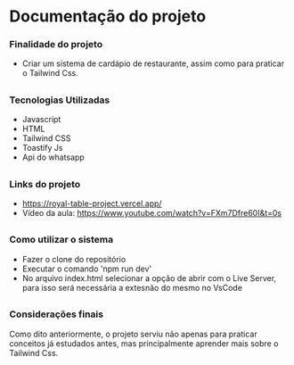 # Documentação do projeto

### Finalidade do projeto
- Criar um sistema de cardápio de restaurante, assim como para praticar o Tailwind Css.
##
### Tecnologias Utilizadas
- Javascript
- HTML
- Tailwind CSS
- Toastify Js
- Api do whatsapp
##
### Links do projeto
- https://royal-table-project.vercel.app/
- Vídeo da aula: https://www.youtube.com/watch?v=FXm7Dfre60I&t=0s
##
### Como utilizar o sistema
- Fazer o clone do repositório
- Executar o comando 'npm run dev'
- No arquivo index.html selecionar a opção de abrir com o Live Server, para isso será necessária a extesnão do mesmo no VsCode
##
### Considerações finais
Como dito anteriormente, o projeto serviu não apenas para praticar conceitos já estudados antes, mas principalmente aprender mais sobre o Tailwind Css.



